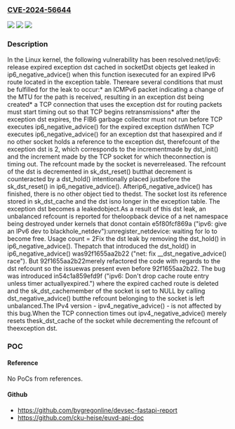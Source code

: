 ### [CVE-2024-56644](https://cve.mitre.org/cgi-bin/cvename.cgi?name=CVE-2024-56644)
![](https://img.shields.io/static/v1?label=Product&message=Linux&color=blue)
![](https://img.shields.io/static/v1?label=Version&message=54c1a859efd9fd6cda05bc700315ba2519c14eba%3C%20a95808252e8acc0123bacd2dff8b9af10bc145b7%20&color=brighgreen)
![](https://img.shields.io/static/v1?label=Vulnerability&message=n%2Fa&color=brighgreen)

### Description

In the Linux kernel, the following vulnerability has been resolved:net/ipv6: release expired exception dst cached in socketDst objects get leaked in ip6_negative_advice() when this function isexecuted for an expired IPv6 route located in the exception table. Thereare several conditions that must be fulfilled for the leak to occur:* an ICMPv6 packet indicating a change of the MTU for the path is received,  resulting in an exception dst being created* a TCP connection that uses the exception dst for routing packets must  start timing out so that TCP begins retransmissions* after the exception dst expires, the FIB6 garbage collector must not run  before TCP executes ip6_negative_advice() for the expired exception dstWhen TCP executes ip6_negative_advice() for an exception dst that hasexpired and if no other socket holds a reference to the exception dst, therefcount of the exception dst is 2, which corresponds to the incrementmade by dst_init() and the increment made by the TCP socket for which theconnection is timing out. The refcount made by the socket is neverreleased. The refcount of the dst is decremented in sk_dst_reset() butthat decrement is counteracted by a dst_hold() intentionally placed justbefore the sk_dst_reset() in ip6_negative_advice(). Afterip6_negative_advice() has finished, there is no other object tied to thedst. The socket lost its reference stored in sk_dst_cache and the dst isno longer in the exception table. The exception dst becomes a leakedobject.As a result of this dst leak, an unbalanced refcount is reported for theloopback device of a net namespace being destroyed under kernels that donot contain e5f80fcf869a ("ipv6: give an IPv6 dev to blackhole_netdev"):unregister_netdevice: waiting for lo to become free. Usage count = 2Fix the dst leak by removing the dst_hold() in ip6_negative_advice(). Thepatch that introduced the dst_hold() in ip6_negative_advice() was92f1655aa2b22 ("net: fix __dst_negative_advice() race"). But 92f1655aa2b22merely refactored the code with regards to the dst refcount so the issuewas present even before 92f1655aa2b22. The bug was introduced in54c1a859efd9f ("ipv6: Don't drop cache route entry unless timer actuallyexpired.") where the expired cached route is deleted and the sk_dst_cachemember of the socket is set to NULL by calling dst_negative_advice() butthe refcount belonging to the socket is left unbalanced.The IPv4 version - ipv4_negative_advice() - is not affected by this bug.When the TCP connection times out ipv4_negative_advice() merely resets thesk_dst_cache of the socket while decrementing the refcount of theexception dst.

### POC

#### Reference
No PoCs from references.

#### Github
- https://github.com/bygregonline/devsec-fastapi-report
- https://github.com/cku-heise/euvd-api-doc

